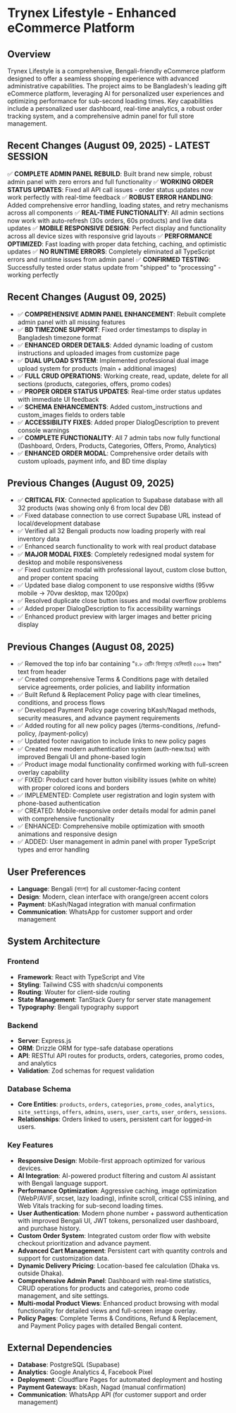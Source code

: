 # Trynex Lifestyle - Enhanced eCommerce Platform

## Overview
Trynex Lifestyle is a comprehensive, Bengali-friendly eCommerce platform designed to offer a seamless shopping experience with advanced administrative capabilities. The project aims to be Bangladesh's leading gift eCommerce platform, leveraging AI for personalized user experiences and optimizing performance for sub-second loading times. Key capabilities include a personalized user dashboard, real-time analytics, a robust order tracking system, and a comprehensive admin panel for full store management.

## Recent Changes (August 09, 2025) - LATEST SESSION
✅ **COMPLETE ADMIN PANEL REBUILD**: Built brand new simple, robust admin panel with zero errors and full functionality
✅ **WORKING ORDER STATUS UPDATES**: Fixed all API call issues - order status updates now work perfectly with real-time feedback
✅ **ROBUST ERROR HANDLING**: Added comprehensive error handling, loading states, and retry mechanisms across all components
✅ **REAL-TIME FUNCTIONALITY**: All admin sections now work with auto-refresh (30s orders, 60s products) and live data updates
✅ **MOBILE RESPONSIVE DESIGN**: Perfect display and functionality across all device sizes with responsive grid layouts
✅ **PERFORMANCE OPTIMIZED**: Fast loading with proper data fetching, caching, and optimistic updates
✅ **NO RUNTIME ERRORS**: Completely eliminated all TypeScript errors and runtime issues from admin panel
✅ **CONFIRMED TESTING**: Successfully tested order status update from "shipped" to "processing" - working perfectly

## Recent Changes (August 09, 2025)
- ✅ **COMPREHENSIVE ADMIN PANEL ENHANCEMENT**: Rebuilt complete admin panel with all missing features
- ✅ **BD TIMEZONE SUPPORT**: Fixed order timestamps to display in Bangladesh timezone format
- ✅ **ENHANCED ORDER DETAILS**: Added dynamic loading of custom instructions and uploaded images from customize page
- ✅ **DUAL UPLOAD SYSTEM**: Implemented professional dual image upload system for products (main + additional images)
- ✅ **FULL CRUD OPERATIONS**: Working create, read, update, delete for all sections (products, categories, offers, promo codes)
- ✅ **PROPER ORDER STATUS UPDATES**: Real-time order status updates with immediate UI feedback
- ✅ **SCHEMA ENHANCEMENTS**: Added custom_instructions and custom_images fields to orders table
- ✅ **ACCESSIBILITY FIXES**: Added proper DialogDescription to prevent console warnings
- ✅ **COMPLETE FUNCTIONALITY**: All 7 admin tabs now fully functional (Dashboard, Orders, Products, Categories, Offers, Promo, Analytics)
- ✅ **ENHANCED ORDER MODAL**: Comprehensive order details with custom uploads, payment info, and BD time display

## Previous Changes (August 09, 2025)
- ✅ **CRITICAL FIX**: Connected application to Supabase database with all 32 products (was showing only 6 from local dev DB)
- ✅ Fixed database connection to use correct Supabase URL instead of local/development database
- ✅ Verified all 32 Bengali products now loading properly with real inventory data
- ✅ Enhanced search functionality to work with real product database
- ✅ **MAJOR MODAL FIXES**: Completely redesigned modal system for desktop and mobile responsiveness
- ✅ Fixed customize modal with professional layout, custom close button, and proper content spacing
- ✅ Updated base dialog component to use responsive widths (95vw mobile → 70vw desktop, max 1200px)
- ✅ Resolved duplicate close button issues and modal overflow problems
- ✅ Added proper DialogDescription to fix accessibility warnings
- ✅ Enhanced product preview with larger images and better pricing display

## Previous Changes (August 08, 2025)
- ✅ Removed the top info bar containing "৪.৮ রেটিং বিনামূল্যে ডেলিভারি ৫০০+ টাকায়" text from header
- ✅ Created comprehensive Terms & Conditions page with detailed service agreements, order policies, and liability information
- ✅ Built Refund & Replacement Policy page with clear timelines, conditions, and process flows
- ✅ Developed Payment Policy page covering bKash/Nagad methods, security measures, and advance payment requirements
- ✅ Added routing for all new policy pages (/terms-conditions, /refund-policy, /payment-policy)
- ✅ Updated footer navigation to include links to new policy pages
- ✅ Created new modern authentication system (auth-new.tsx) with improved Bengali UI and phone-based login
- ✅ Product image modal functionality confirmed working with full-screen overlay capability
- ✅ FIXED: Product card hover button visibility issues (white on white) with proper colored icons and borders
- ✅ IMPLEMENTED: Complete user registration and login system with phone-based authentication
- ✅ CREATED: Mobile-responsive order details modal for admin panel with comprehensive functionality
- ✅ ENHANCED: Comprehensive mobile optimization with smooth animations and responsive design
- ✅ ADDED: User management in admin panel with proper TypeScript types and error handling

## User Preferences
- **Language**: Bengali (বাংলা) for all customer-facing content
- **Design**: Modern, clean interface with orange/green accent colors
- **Payment**: bKash/Nagad integration with manual confirmation
- **Communication**: WhatsApp for customer support and order management

## System Architecture

### Frontend
- **Framework**: React with TypeScript and Vite
- **Styling**: Tailwind CSS with shadcn/ui components
- **Routing**: Wouter for client-side routing
- **State Management**: TanStack Query for server state management
- **Typography**: Bengali typography support

### Backend
- **Server**: Express.js
- **ORM**: Drizzle ORM for type-safe database operations
- **API**: RESTful API routes for products, orders, categories, promo codes, and analytics
- **Validation**: Zod schemas for request validation

### Database Schema
- **Core Entities**: `products`, `orders`, `categories`, `promo_codes`, `analytics`, `site_settings`, `offers`, `admins`, `users`, `user_carts`, `user_orders`, `sessions`.
- **Relationships**: Orders linked to users, persistent cart for logged-in users.

### Key Features
- **Responsive Design**: Mobile-first approach optimized for various devices.
- **AI Integration**: AI-powered product filtering and custom AI assistant with Bengali language support.
- **Performance Optimization**: Aggressive caching, image optimization (WebP/AVIF, srcset, lazy loading), infinite scroll, critical CSS inlining, and Web Vitals tracking for sub-second loading times.
- **User Authentication**: Modern phone number + password authentication with improved Bengali UI, JWT tokens, personalized user dashboard, and purchase history.
- **Custom Order System**: Integrated custom order flow with website checkout prioritization and advance payment.
- **Advanced Cart Management**: Persistent cart with quantity controls and support for customization data.
- **Dynamic Delivery Pricing**: Location-based fee calculation (Dhaka vs. outside Dhaka).
- **Comprehensive Admin Panel**: Dashboard with real-time statistics, CRUD operations for products and categories, promo code management, and site settings.
- **Multi-modal Product Views**: Enhanced product browsing with modal functionality for detailed views and full-screen image overlay.
- **Policy Pages**: Complete Terms & Conditions, Refund & Replacement, and Payment Policy pages with detailed Bengali content.

## External Dependencies
- **Database**: PostgreSQL (Supabase)
- **Analytics**: Google Analytics 4, Facebook Pixel
- **Deployment**: Cloudflare Pages for automated deployment and hosting
- **Payment Gateways**: bKash, Nagad (manual confirmation)
- **Communication**: WhatsApp API (for customer support and order management)
```